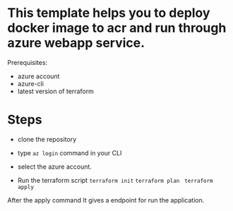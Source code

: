 # This template helps you to deploy docker image to acr and run through azure webapp service.

Prerequisites:

* azure account
* azure-cli
* latest version of terraform 

# Steps 

* clone the repository
* type `az login` command  in your  CLI 

* select the azure account.
* Run the terraform script 
 `terraform init`
  `terraform plan `
  `terraform apply`

After the apply command It gives a endpoint for run the application.